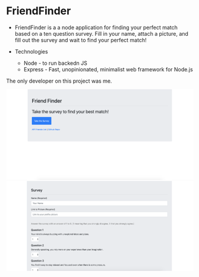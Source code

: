 # FriendFinder

* FriendFinder is a a node application for finding your perfect match based on a ten question survey. Fill in your name, attach a picture, and fill out the survey and wait to find your perfect match!

* Technologies
  * Node - to run backedn JS
  * Express - Fast, unopinionated, minimalist web framework for Node.js

The only developer on this project was me.

![First Image](/assets/img/homepage.png)
![Second Image](/assets/img/Survey1.png)
